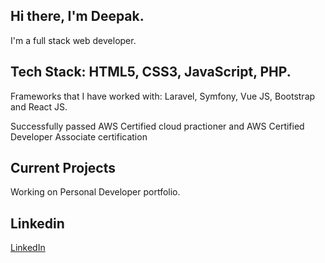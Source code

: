 ## Hi there, I'm Deepak.

I'm a full stack web developer.

## Tech Stack: HTML5, CSS3, JavaScript, PHP. 

Frameworks that I have worked with: Laravel, Symfony, Vue JS, Bootstrap and React JS.

Successfully passed AWS Certified cloud practioner and AWS Certified Developer Associate certification

## Current Projects

Working on Personal Developer portfolio. 

## Linkedin

[LinkedIn](https://www.linkedin.com/in/deepak-kodi/)

